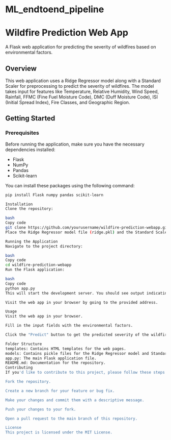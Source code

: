 # ML_endtoend_pipeline

# Wildfire Prediction Web App

A Flask web application for predicting the severity of wildfires based on environmental factors.

## Overview

This web application uses a Ridge Regressor model along with a Standard Scaler for preprocessing to predict the severity of wildfires. The model takes input for features like Temperature, Relative Humidity, Wind Speed, Rainfall, FFMC (Fine Fuel Moisture Code), DMC (Duff Moisture Code), ISI (Initial Spread Index), Fire Classes, and Geographic Region.

## Getting Started

### Prerequisites

Before running the application, make sure you have the necessary dependencies installed:

- Flask
- NumPy
- Pandas
- Scikit-learn

You can install these packages using the following command:

```bash
pip install Flask numpy pandas scikit-learn

Installation
Clone the repository:

bash
Copy code
git clone https://github.com/yourusername/wildfire-prediction-webapp.git
Place the Ridge Regressor model file (ridge.pkl) and the Standard Scaler file (scaler.pkl) in the models directory.

Running the Application
Navigate to the project directory:

bash
Copy code
cd wildfire-prediction-webapp
Run the Flask application:

bash
Copy code
python app.py
This will start the development server. You should see output indicating that the app is running, along with an address (e.g., http://127.0.0.1:5000/).

Visit the web app in your browser by going to the provided address.

Usage
Visit the web app in your browser.

Fill in the input fields with the environmental factors.

Click the "Predict" button to get the predicted severity of the wildfire.

Folder Structure
templates: Contains HTML templates for the web pages.
models: Contains pickle files for the Ridge Regressor model and Standard Scaler.
app.py: The main Flask application file.
README.md: Documentation for the repository.
Contributing
If you'd like to contribute to this project, please follow these steps:

Fork the repository.

Create a new branch for your feature or bug fix.

Make your changes and commit them with a descriptive message.

Push your changes to your fork.

Open a pull request to the main branch of this repository.

License
This project is licensed under the MIT License.
